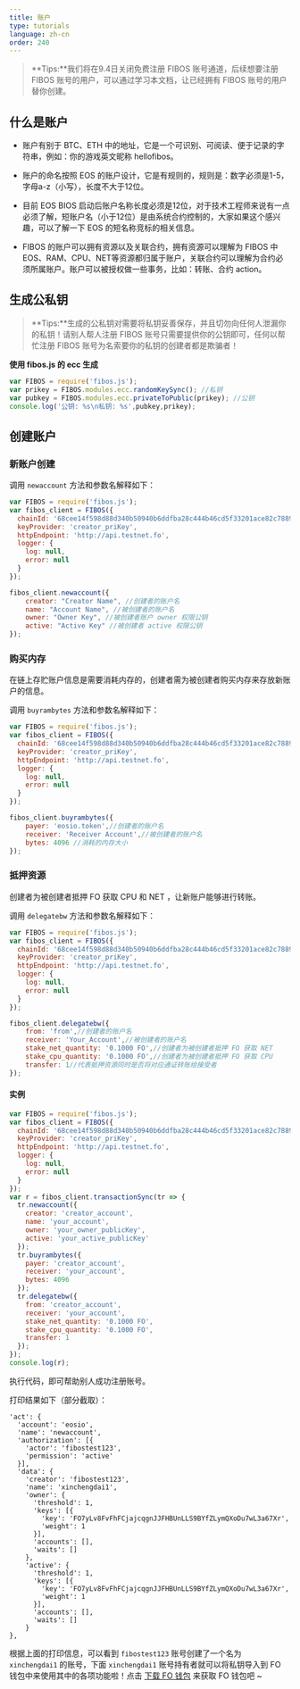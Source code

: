 ```yaml
---
title: 账户
type: tutorials
language: zh-cn
order: 240
---
```


> **Tips:**我们将在9.4日关闭免费注册 FIBOS 账号通道，后续想要注册 FIBOS 账号的用户，可以通过学习本文档，让已经拥有 FIBOS 账号的用户替你创建。

## 什么是账户

- 账户有别于 BTC、ETH 中的地址，它是一个可识别、可阅读、便于记录的字符串，例如：你的游戏英文昵称 hellofibos。

- 账户的命名按照 EOS 的账户设计，它是有规则的，规则是：数字必须是1-5，字母a-z（小写），长度不大于12位。

- 目前 EOS BIOS 启动后账户名称长度必须是12位，对于技术工程师来说有一点必须了解，短账户名（小于12位）是由系统合约控制的，大家如果这个感兴趣，可以了解一下 EOS 的短名称竞标的相关信息。

- FIBOS 的账户可以拥有资源以及关联合约，拥有资源可以理解为 FIBOS 中 EOS、RAM、CPU、NET等资源都归属于账户，关联合约可以理解为合约必须所属账户。账户可以被授权做一些事务，比如：转账、合约 action。

## 生成公私钥

>**Tips:**生成的公私钥对需要将私钥妥善保存，并且切勿向任何人泄漏你的私钥！请别人帮人注册 FIBOS 账号只需要提供你的公钥即可，任何以帮忙注册 FIBOS 账号为名索要你的私钥的创建者都是欺骗者！

**使用 fibos.js 的 ecc 生成**

```javascript
var FIBOS = require('fibos.js');
var prikey = FIBOS.modules.ecc.randomKeySync(); //私钥
var pubkey = FIBOS.modules.ecc.privateToPublic(prikey); //公钥
console.log('公钥: %s\n私钥: %s',pubkey,prikey);
```



## 创建账户

### 新账户创建

调用 `newaccount` 方法和参数名解释如下：

```javascript
var FIBOS = require('fibos.js');
var fibos_client = FIBOS({
  chainId: '68cee14f598d88d340b50940b6ddfba28c444b46cd5f33201ace82c78896793a',
  keyProvider: 'creator_priKey',
  httpEndpoint: 'http://api.testnet.fo',
  logger: {
    log: null,
    error: null
  }
});

fibos_client.newaccount({
    creator: "Creator Name", //创建者的账户名
    name: "Account Name", //被创建者的账户名
    owner: "Owner Key", //被创建者账户 owner 权限公钥
    active: "Active Key" //被创建者 active 权限公钥
});  
```

###  购买内存

在链上存贮账户信息是需要消耗内存的，创建者需为被创建者购买内存来存放新账户的信息。

调用 `buyrambytes` 方法和参数名解释如下：

```javascript
var FIBOS = require('fibos.js');
var fibos_client = FIBOS({
  chainId: '68cee14f598d88d340b50940b6ddfba28c444b46cd5f33201ace82c78896793a',
  keyProvider: 'creator_priKey',
  httpEndpoint: 'http://api.testnet.fo',
  logger: {
    log: null,
    error: null
  }
});

fibos_client.buyrambytes({
    payer: 'eosio.token',//创建者的账户名
    receiver: 'Receiver Account',//被创建者的账户名
    bytes: 4096 //消耗的内存大小
});
```

### 抵押资源

创建者为被创建者抵押 FO 获取 CPU 和 NET ，让新账户能够进行转账。

调用 `delegatebw` 方法和参数名解释如下：

```javascript
var FIBOS = require('fibos.js');
var fibos_client = FIBOS({
  chainId: '68cee14f598d88d340b50940b6ddfba28c444b46cd5f33201ace82c78896793a',
  keyProvider: 'creator_priKey',
  httpEndpoint: 'http://api.testnet.fo',
  logger: {
    log: null,
    error: null
  }
});

fibos_client.delegatebw({
    from: 'from',//创建者的账户名
    receiver: 'Your_Account',//被创建者的账户名
    stake_net_quantity: '0.1000 FO',//创建者为被创建者抵押 FO 获取 NET
    stake_cpu_quantity: '0.1000 FO',//创建者为被创建者抵押 FO 获取 CPU
    transfer: 1//代表抵押资源同时是否将对应通证转账给接受者
});
```

#### 实例

```javascript
var FIBOS = require('fibos.js');
var fibos_client = FIBOS({
  chainId: '68cee14f598d88d340b50940b6ddfba28c444b46cd5f33201ace82c78896793a',
  keyProvider: 'creator_priKey',
  httpEndpoint: 'http://api.testnet.fo',
  logger: {
    log: null,
    error: null
  }
});
var r = fibos_client.transactionSync(tr => {
  tr.newaccount({
    creator: 'creator_account',
    name: 'your_account',
    owner: 'your_owner_publicKey',
    active: 'your_active_publicKey'
  });
  tr.buyrambytes({
    payer: 'creator_account',
    receiver: 'your_account',
    bytes: 4096
  });
  tr.delegatebw({
    from: 'creator_account',
    receiver: 'your_account',
    stake_net_quantity: '0.1000 FO',
    stake_cpu_quantity: '0.1000 FO',
    transfer: 1
  });
});
console.log(r);
```

执行代码，即可帮助别人成功注册账号。

打印结果如下（部分截取）：

```
'act': {
  'account': 'eosio',
  'name': 'newaccount',
  'authorization': [{
    'actor': 'fibostest123',
    'permission': 'active'
  }],
  'data': {
    'creator': 'fibostest123',
    'name': 'xinchengdai1',
    'owner': {
      'threshold': 1,
      'keys': [{
        'key': 'FO7yLv8FvFhFCjajcqgnJJFHBUnLLS9BYfZLymQXoDu7wL3a67Xr',
        'weight': 1
      }],
      'accounts': [],
      'waits': []
    },
    'active': {
      'threshold': 1,
      'keys': [{
        'key': 'FO7yLv8FvFhFCjajcqgnJJFHBUnLLS9BYfZLymQXoDu7wL3a67Xr',
        'weight': 1
      }],
      'accounts': [],
      'waits': []
    }
},
```

根据上面的打印信息，可以看到 `fibostest123` 账号创建了一个名为 `xinchengdai1` 的账号，下面 `xinchengdai1` 账号持有者就可以将私钥导入到 FO 钱包中来使用其中的各项功能啦！点击 [下载 FO 钱包](http://wallet.fo/) 来获取 FO 钱包吧 ~